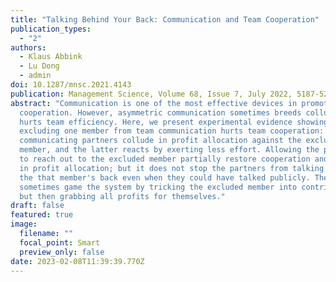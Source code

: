 ```yaml
---
title: "Talking Behind Your Back: Communication and Team Cooperation"
publication_types:
  - "2"
authors:
  - Klaus Abbink
  - Lu Dong
  - admin
doi: 10.1287/mnsc.2021.4143
publication: Management Science, Volume 68, Issue 7, July 2022, 5187-5200
abstract: "Communication is one of the most effective devices in promoting team
  cooperation. However, asymmetric communication sometimes breeds collusion and
  hurts team efficiency. Here, we present experimental evidence showing that
  excluding one member from team communication hurts team cooperation: the
  communicating partners collude in profit allocation against the excluded
  member, and the latter reacts by exerting less effort. Allowing the partners
  to reach out to the excluded member partially restore cooperation and fairness
  in profit allocation; but it does not stop the partners from talking behind
  the that member's back even when they could have talked publicly. The partners
  sometimes game the system by tricking the excluded member into contributing
  but then grabbing all profits for themselves."
draft: false
featured: true
image:
  filename: ""
  focal_point: Smart
  preview_only: false
date: 2023-02-08T11:39:39.770Z
---
```

